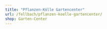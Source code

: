 ```yaml
---
title: "Pflanzen-Kölle Gartencenter"
url: /fellbach/pflanzen-koelle-gartencenter/
shop: Garten-Center
---
```

